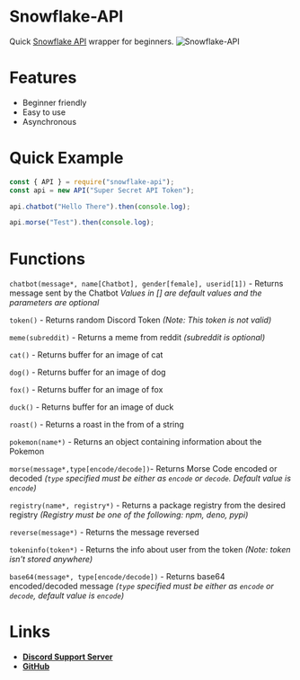 # Snowflake-API
Quick [Snowflake API](https://api.snowflakedev.cf:9019) wrapper for beginners.
![Snowflake-API](https://nodei.co/npm/snowflake-api.png)

# Features
- Beginner friendly
- Easy to use
- Asynchronous

# Quick Example

```js
const { API } = require("snowflake-api");
const api = new API("Super Secret API Token");

api.chatbot("Hello There").then(console.log);

api.morse("Test").then(console.log);
```
# Functions
`chatbot(message*, name[Chatbot], gender[female], userid[1])` - Returns message sent by the Chatbot *Values in [] are default values and the parameters are optional*

`token()` - Returns random Discord Token *(Note: This token is not valid)*

`meme(subreddit)` - Returns a meme from reddit *(subreddit is optional)*

`cat()` - Returns buffer for an image of cat

`dog()` - Returns buffer for an image of dog

`fox()` - Returns buffer for an image of fox

`duck()` - Returns buffer for an image of duck

`roast()` - Returns a roast in the from of a string

`pokemon(name*)` - Returns an object containing information about the Pokemon 

`morse(message*,type[encode/decode])`- Returns Morse Code encoded or decoded *(`type` specified must be either as `encode` or `decode`. Default value is `encode`)*

`registry(name*, registry*)` - Returns a package registry from the desired registry *(Registry must be one of the following: npm, deno, pypi)*

`reverse(message*)` - Returns the message reversed

`tokeninfo(token*)` - Returns the info about user from the token *(Note: token isn't stored anywhere)*

`base64(message*, type[encode/decode])` - Returns base64 encoded/decoded message *(`type` specified must be either as `encode` or `decode`, default value is `encode`)*
 
# Links
- **[Discord Support Server](https://discord.gg/QTxmjwENQx)**
- **[GitHub](https://github.com/udit2303/snowflake-api)**
